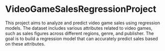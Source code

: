 # VideoGameSalesRegressionProject
This project aims to analyze and predict video game sales using regression models. The dataset includes various attributes related to video games, such as sales figures across different regions, genre, and publisher. The goal is to build a regression model that can accurately predict sales based on these attributes. 
